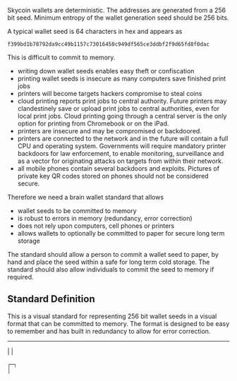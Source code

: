 Skycoin wallets are deterministic. The addresses are generated from a 256 bit seed. Minimum entropy of the wallet generation seed should be 256 bits.

A typical wallet seed is 64 characters in hex and appears as
```
f399bd1b78792da9cc49b1157c73016450c949df565ce3ddbf2f9d65fd8f0dac
```

This is difficult to commit to memory.
- writing down wallet seeds enables easy theft or confiscation
- printing wallet seeds is insecure as many computers save finished print jobs
- printers will become targets hackers compromise to steal coins
- cloud printing reports print jobs to central authority. Future printers may clandestinely save or upload print jobs to central authorities, even for local print jobs. Cloud printing going through a central server is the only option for printing from Chromebook or on the iPad.
- printers are insecure and may be compromised or backdoored.
- printers are connected to the network and in the future will contain a full CPU and operating system. Governments will require mandatory printer backdoors for law enforcement, to enable monitoring, surveillance and as a vector for originating attacks on targets from within their network.
- all mobile phones contain several backdoors and exploits. Pictures of private key QR codes stored on phones should not be considered secure.

Therefore we need a brain wallet standard that allows 
- wallet seeds to be committed to memory
- is robust to errors in memory (redundancy, error correction)
- does not rely upon computers, cell phones or printers
- allows wallets to optionally be committed to paper for secure long term storage

The standard should allow a person to commit a wallet seed to paper, by hand and place the seed within a safe for long term cold storage. The standard should also allow individuals to commit the seed to memory if required.

## Standard Definition

This is a visual standard for representing 256 bit wallet seeds in a visual format that can be committed to memory. The format is designed to be easy to remember and has built in redundancy to allow for error correction.

----
|
|

```
┌─┐
│


```